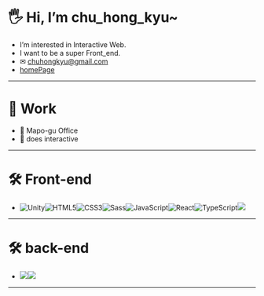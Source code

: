 <!-- ![header](https://capsule-render.vercel.app/api?type=waving&height=200&text=Welcome&nbsp;to&nbsp;My&nbsp;Page!&fontAlign=55&fontAlignY=35&color=gradient) -->
# 🖐 Hi, I’m chu_hong_kyu~
- I’m interested in Interactive Web.
- I want to be a super Front_end.
- ✉ chuhongkyu@gmail.com
- [homePage](https://mrchu.netlify.app/)
--------------
# 💼 Work
- 🏣 Mapo-gu Office
- 🏤 does interactive
--------------
# 🛠️ Front-end
- <img alt="Unity" src="https://img.shields.io/badge/Unity-5f5a5f?style=flat-square&logo=Unity&logoColor=white"/><img alt="HTML5" src="https://img.shields.io/badge/HTML5-E34F26?style=flat-square&logo=HTML5&logoColor=white"/><img alt="CSS3" src="https://img.shields.io/badge/CSS3-1572B6?style=flat-square&logo=CSS3&logoColor=white"/><img alt="Sass" src="https://img.shields.io/badge/Sass-CC6699?style=flat-square&logo=Sass&logoColor=white"/><img alt="JavaScript" src="https://img.shields.io/badge/JavaScript-F7DF1E?style=flat-square&logo=JavaScript&logoColor=white"/><img alt="React" src="https://img.shields.io/badge/React-61DAFB?style=flat-square&logo=React&logoColor=white"/><img alt="TypeScript" src="https://img.shields.io/badge/TypeScript-3178C6?style=flat-square&logo=TypeScript&logoColor=white"/><img src="https://img.shields.io/badge/Next.js-000000?style=flat-square&amp;logo=Next.js&amp;logoColor=white">
--------------
# 🛠️ back-end
- <img src="https://img.shields.io/badge/Next.js-000000?style=flat-square&amp;logo=Next.js&amp;logoColor=white"><img src="https://img.shields.io/badge/MongoDB-47A248?style=flat-square&amp;logo=MongoDB&amp;logoColor=white"></img>

-------
<!-- ![Mr.chu's github stats](https://github-readme-stats.vercel.app/api?username=chuhongkyu&show_icons=true&theme=maroongold) -->

